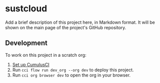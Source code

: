 # sustcloud

Add a brief description of this project here, in Markdown format.
It will be shown on the main page of the project's GitHub repository.

## Development

To work on this project in a scratch org:

1. [Set up CumulusCI](https://cumulusci.readthedocs.io/en/latest/tutorial.html)
2. Run `cci flow run dev_org --org dev` to deploy this project.
3. Run `cci org browser dev` to open the org in your browser.